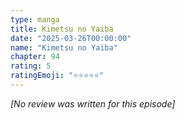 ```yaml
---
type: manga
title: Kimetsu no Yaiba
date: "2025-03-26T00:00:00"
name: "Kimetsu no Yaiba"
chapter: 94
rating: 5
ratingEmoji: "⭐️⭐️⭐️⭐️⭐️"
---
```


_[No review was written for this episode]_